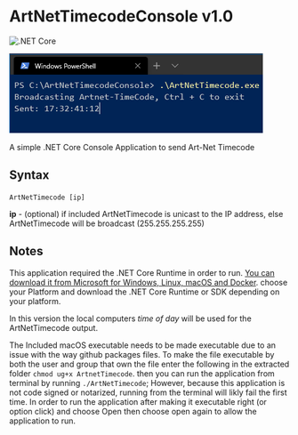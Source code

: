 # ArtNetTimecodeConsole v1.0
![.NET Core](https://github.com/hossimo/ArtNetTimecodeConsole/workflows/.NET%20Core/badge.svg)

![Example Image](Images/Terminal-Image.png)

 A simple .NET Core Console Application to send Art-Net Timecode

 ## Syntax
 `ArtNetTimecode [ip]`

 **ip** - (optional) if included ArtNetTimecode is unicast to the IP address, else ArtNetTimecode will be broadcast (255.255.255.255)

 ## Notes
 
 This application required the .NET Core Runtime in order to run. [You can download it from Microsoft for Windows, Linux, macOS and Docker](https://dotnet.microsoft.com/download). choose your Platform and download the .NET Core Runtime or SDK depending on your platform.

 In this version the local computers *time of day* will be used for the ArtNetTimecode output.

 The Included macOS executable needs to be made executable due to an issue with the way github packages files. To make the file executable by both the user and group that own the file enter the following in the extracted folder `chmod ug+x ArtnetTimecode`. then you can run the application from terminal by running `./ArtNetTimecode`; However, because this application is not code signed or notarized, running from the terminal will likly fail the first time. In order to run the application after making it executable right (or option click) and choose Open then choose open again to allow the application to run.
